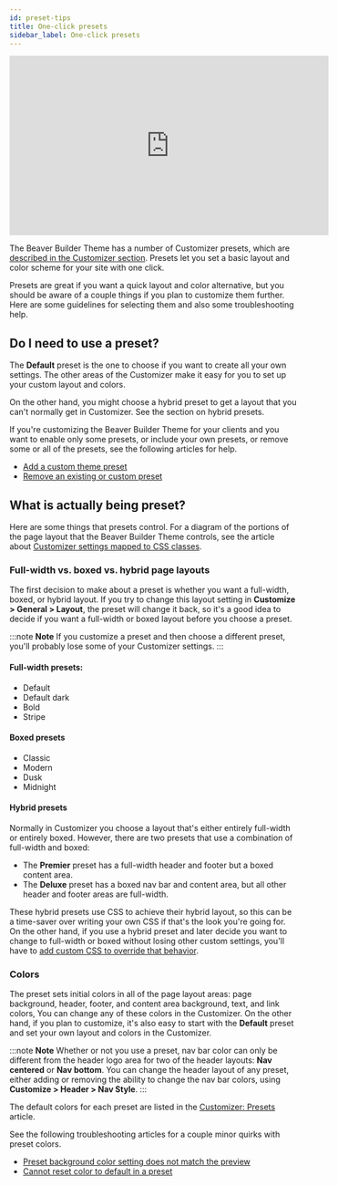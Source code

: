 ```yaml
---
id: preset-tips
title: One-click presets
sidebar_label: One-click presets
---
```


<div class="embed-responsive">
<iframe width="560" height="315" src="https://www.youtube.com/embed/18SBBrNrD0U" frameborder="0" allow="accelerometer; autoplay; encrypted-media; gyroscope; picture-in-picture" allowfullscreen="">
</iframe>
</div>

The Beaver Builder Theme has a number of Customizer presets, which are [described in the Customizer section](/bb-theme/customizer-settings/presets.md). Presets let you set a basic layout and color scheme for your site with one click. 

Presets are great if you want a quick layout and color alternative, but you should be aware of a couple things if you plan to customize them further. Here are some guidelines for selecting them and also some troubleshooting help.

## Do I need to use a preset?

The **Default** preset is the one to choose if you want to create all your own settings. The other areas of the Customizer make it easy for you to set up your custom layout and colors.

On the other hand, you might choose a hybrid preset to get a layout that you can't normally get in Customizer. See the section on hybrid presets.

If you're customizing the Beaver Builder Theme for your clients and you want to enable only some presets, or include your own presets, or remove some or all of the presets, see the following articles for help.

* [Add a custom theme preset](/bb-theme/developer/custom-theme-preset/add-a-custom-theme-preset.md)
* [Remove an existing or custom preset](/bb-theme/developer/custom-theme-preset/remove-an-existing-or-custom-preset.md)

## What is actually being preset?

Here are some things that presets control. For a diagram of the portions of the page layout that the Beaver Builder Theme controls, see the article about [Customizer settings mapped to CSS classes](/bb-theme/code/beaver-builder-theme-customizer-settings-mapped-to-css.md).

### Full-width vs. boxed vs. hybrid page layouts

The first decision to make about a preset is whether you want a full-width, boxed, or hybrid layout. If you try to change this layout setting in **Customize > General > Layout**, the preset will change it back, so it's a good idea to decide if you want a full-width or boxed layout before you choose a preset.

:::note **Note**
If you customize a preset and then choose a different preset, you'll probably lose some of your Customizer settings.
:::

#### Full-width presets:

  * Default
  * Default dark
  * Bold
  * Stripe

#### Boxed presets

  * Classic
  * Modern
  * Dusk
  * Midnight

#### Hybrid presets

Normally in Customizer you choose a layout that's either entirely full-width or entirely boxed. However, there are two presets that use a combination of full-width and boxed:

  * The **Premier** preset has a full-width header and footer but a boxed content area.
  * The **Deluxe** preset has a boxed nav bar and content area, but all other header and footer areas are full-width.

These hybrid presets use CSS to achieve their hybrid layout, so this can be a time-saver over writing your own CSS if that's the look you're going for. On the other hand, if you use a hybrid preset and later decide you want to change to full-width or boxed without losing other custom settings, you'll have to [add custom CSS to override that behavior](/bb-theme/defaults-for-layouts-content/presets/convert-the-premier-or-deluxe-preset-to-entirely-full-width.md).

### Colors

The preset sets initial colors in all of the page layout areas: page background, header, footer, and content area background, text, and link colors, You can change any of these colors in the Customizer. On the other hand, if you plan to customize, it's also easy to start with the **Default** preset and set your own layout and colors in the Customizer.

:::note **Note**
Whether or not you use a preset, nav bar color can only be different from the header logo area for two of the header layouts: **Nav centered** or **Nav bottom**. You can change the header layout of any preset, either adding or removing the ability to change the nav bar colors, using **Customize > Header > Nav Style**.
:::

The default colors for each preset are listed in the [Customizer: Presets](/bb-theme/customizer-settings/presets.md) article.

See the following troubleshooting articles for a couple minor quirks with preset colors.

* [Preset background color setting does not match the preview](/bb-theme/troubleshooting/background-color-in-customizer-doesnt-match-the-preview.md)
* [Cannot reset color to default in a preset](/bb-theme/troubleshooting/cannot-reset-color-to-default.md)
